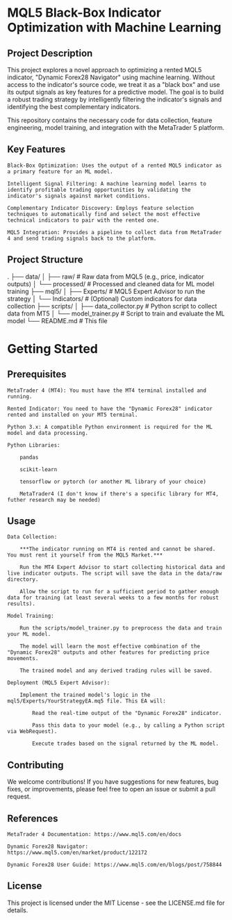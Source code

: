 # MQL5 Black-Box Indicator Optimization with Machine Learning

## Project Description

This project explores a novel approach to optimizing a rented MQL5 indicator, "Dynamic Forex28 Navigator" using machine learning. Without access to the indicator's source code, we treat it as a "black box" and use its output signals as key features for a predictive model. The goal is to build a robust trading strategy by intelligently filtering the indicator's signals and identifying the best complementary indicators.

This repository contains the necessary code for data collection, feature engineering, model training, and integration with the MetaTrader 5 platform.

## Key Features

    Black-Box Optimization: Uses the output of a rented MQL5 indicator as a primary feature for an ML model.

    Intelligent Signal Filtering: A machine learning model learns to identify profitable trading opportunities by validating the indicator's signals against market conditions.

    Complementary Indicator Discovery: Employs feature selection techniques to automatically find and select the most effective technical indicators to pair with the rented one.

    MQL5 Integration: Provides a pipeline to collect data from MetaTrader 4 and send trading signals back to the platform.

## Project Structure

.
├── data/
│   ├── raw/                 # Raw data from MQL5 (e.g., price, indicator outputs)
│   └── processed/           # Processed and cleaned data for ML model training
├── mql5/
│   ├── Experts/             # MQL5 Expert Advisor to run the strategy
│   └── Indicators/          # (Optional) Custom indicators for data collection
├── scripts/
│   ├── data_collector.py    # Python script to collect data from MT5
│   └── model_trainer.py     # Script to train and evaluate the ML model
└── README.md                # This file

# Getting Started

## Prerequisites

    MetaTrader 4 (MT4): You must have the MT4 terminal installed and running.

    Rented Indicator: You need to have the "Dynamic Forex28" indicator rented and installed on your MT5 terminal.

    Python 3.x: A compatible Python environment is required for the ML model and data processing.

    Python Libraries:

        pandas

        scikit-learn

        tensorflow or pytorch (or another ML library of your choice)

        MetaTrader4 (I don't know if there's a specific library for MT4, futher research may be needed)


## Usage

    Data Collection:

        ***The indicator running on MT4 is rented and cannot be shared. You must rent it yourself from the MQL5 Market.***

        Run the MT4 Expert Advisor to start collecting historical data and live indicator outputs. The script will save the data in the data/raw directory.

        Allow the script to run for a sufficient period to gather enough data for training (at least several weeks to a few months for robust results).

    Model Training:

        Run the scripts/model_trainer.py to preprocess the data and train your ML model.

        The model will learn the most effective combination of the "Dynamic Forex28" outputs and other features for predicting price movements.

        The trained model and any derived trading rules will be saved.

    Deployment (MQL5 Expert Advisor):

        Implement the trained model's logic in the mql5/Experts/YourStrategyEA.mq5 file. This EA will:

            Read the real-time output of the "Dynamic Forex28" indicator.

            Pass this data to your model (e.g., by calling a Python script via WebRequest).

            Execute trades based on the signal returned by the ML model.

## Contributing

We welcome contributions! If you have suggestions for new features, bug fixes, or improvements, please feel free to open an issue or submit a pull request.

## References

    MetaTrader 4 Documentation: https://www.mql5.com/en/docs

    Dynamic Forex28 Navigator: https://www.mql5.com/en/market/product/122172

    Dynamic Forex28 User Guide: https://www.mql5.com/en/blogs/post/758844

## License

This project is licensed under the MIT License - see the LICENSE.md file for details.